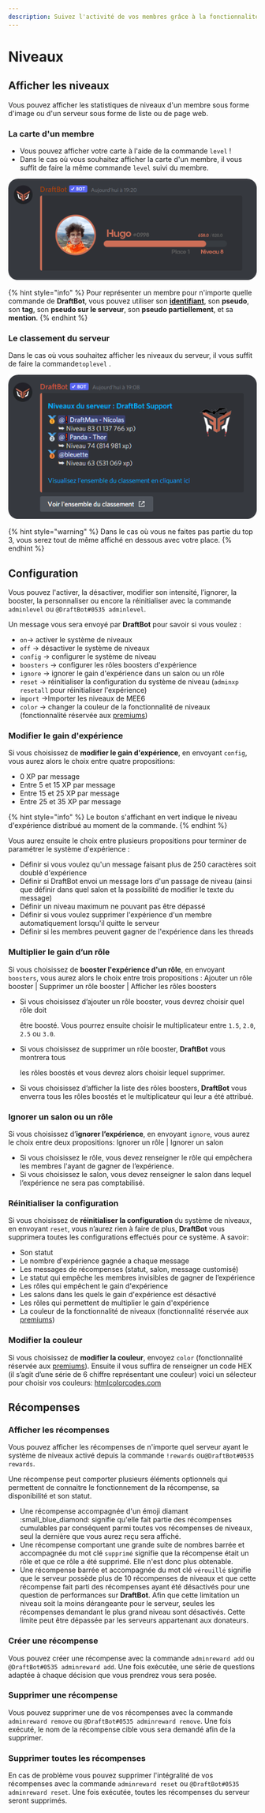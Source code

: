 ```yaml
---
description: Suivez l'activité de vos membres grâce à la fonctionnalité de niveaux.
---
```


# Niveaux

## Afficher les niveaux

Vous pouvez afficher les statistiques de niveaux d'un membre sous forme d'image ou d'un serveur sous forme de liste ou de page web.

### La carte d'un membre

* Vous pouvez afficher votre carte à l'aide de la commande `level` !
* Dans le cas où vous souhaitez afficher la carte d'un membre, il vous suffit de faire la même commande `level` suivi du membre.

![Image de la carte de niveaux](../../.gitbook/assets/Level.png)

{% hint style="info" %}
Pour représenter un membre pour n'importe quelle commande de **DraftBot**, vous pouvez utiliser son [**identifiant**](../../autres/recuperer-un-identifiant.md#membre), son **pseudo**, son **tag**, son **pseudo sur le serveur**, son **pseudo partiellement**, et sa **mention**.
{% endhint %}

### Le classement du serveur

Dans le cas où vous souhaitez afficher les niveaux du serveur, il vous suffit de faire la commande`toplevel` .&#x20;

![Image du classement de niveaux](../../.gitbook/assets/Toplevel.png)

{% hint style="warning" %}
Dans le cas où vous ne faites pas partie du top 3, vous serez tout de même affiché en dessous avec votre place.
{% endhint %}

## Configuration

Vous pouvez l'activer, la désactiver, modifier son intensité, l’ignorer, la booster, la personnaliser ou encore la réinitialiser avec la commande `adminlevel` ou `@DraftBot#0535 adminlevel`.&#x20;

Un message vous sera envoyé par **DraftBot** pour savoir si vous voulez :

* `on`→ activer le système de niveaux
* `off` → désactiver le système de niveaux
* `config` → configurer le système de niveau
* `boosters` → configurer les rôles boosters d'expérience
* `ignore` → ignorer le gain d'expérience dans un salon ou un rôle
* `reset` → réinitialiser la configuration du système de niveau (`adminxp resetall` pour réinitialiser l'expérience)
* i`mport` →Importer les niveaux de MEE6
* `color` → changer la couleur de la fonctionnalité de niveaux (fonctionnalité réservée aux [premiums](https://www.draftbot.fr/premium))

### **Modifier le gain d'expérience**

Si vous choisissez de **modifier le gain d'expérience**, en envoyant `config`, vous aurez alors le choix entre quatre propositions:

* 0 XP par message
* Entre 5 et 15 XP par message
* Entre 15 et 25 XP par message
* Entre 25 et 35 XP par message

{% hint style="info" %}
Le bouton s'affichant en vert indique le niveau d'expérience distribué au moment de la commande.
{% endhint %}

Vous aurez ensuite le choix entre plusieurs propositions pour terminer de paramétrer le système d'expérience :&#x20;

* Définir si vous voulez qu'un message faisant plus de 250 caractères soit doublé d'expérience
* Définir si DraftBot envoi un message lors d'un passage de niveau (ainsi que définir dans quel salon et la possibilité de modifier le texte du message)
* Définir un niveau maximum ne pouvant pas être dépassé
* Définir si vous voulez supprimer l'expérience d'un membre automatiquement lorsqu'il quitte le serveur
* Définir si les membres peuvent gagner de l'expérience dans les threads

### **Multiplier le gain d’un rôle**

Si vous choisissez de **booster l'expérience d'un rôle**, en envoyant `boosters`, vous aurez alors le choix entre trois propositions : Ajouter un rôle booster | Supprimer un rôle booster | Afficher les rôles boosters

*   Si vous choisissez d’ajouter un rôle booster, vous devrez choisir quel rôle doit

    être boosté. Vous pourrez ensuite choisir le multiplicateur entre `1.5`, `2.0`, `2.5` ou `3.0`.
*   Si vous choisissez de supprimer un rôle booster, **DraftBot** vous montrera tous

    les rôles boostés et vous devrez alors choisir lequel supprimer.
* Si vous choisissez d’afficher la liste des rôles boosters, **DraftBot** vous enverra tous les rôles boostés et le multiplicateur qui leur a été attribué.

### Ignorer un salon ou un rôle

Si vous choisissez d’**ignorer l’expérience**, en envoyant `ignore`, vous aurez le choix entre deux propositions: Ignorer un rôle | Ignorer un salon&#x20;

* Si vous choisissez le rôle, vous devez renseigner le rôle qui empêchera les membres l'ayant de gagner de l’expérience.&#x20;
* Si vous choisissez le salon, vous devez renseigner le salon dans lequel l’expérience ne sera pas comptabilisé.

### Réinitialiser la configuration

Si vous choisissez de **réinitialiser la configuration** du système de niveaux, en envoyant `reset`, vous n’aurez rien à faire de plus, **DraftBot** vous supprimera toutes les configurations effectués pour ce système. A savoir:

* Son statut
* Le nombre d'expérience gagnée a chaque message
* Les messages de récompenses (statut, salon, message customisé)
* Le statut qui empêche les membres invisibles de gagner de l’expérience
* Les rôles qui empêchent le gain d'expérience
* Les salons dans les quels le gain d'expérience est désactivé
* Les rôles qui permettent de multiplier le gain d'expérience
* La couleur de la fonctionnalité de niveaux (fonctionnalité réservée aux [premiums](https://www.draftbot.fr/premium))

### Modifier la couleur

Si vous choisissez de **modifier la couleur**, envoyez `color` (fonctionnalité réservée aux [premiums](https://www.draftbot.fr/premium)). Ensuite il vous suffira de renseigner un code HEX (il s’agit d’une série de 6 chiffre représentant une couleur) voici un sélecteur pour choisir vos couleurs: [htmlcolorcodes.com](https://htmlcolorcodes.com/)

## Récompenses

### Afficher les récompenses

Vous pouvez afficher les récompenses de n'importe quel serveur ayant le système de niveaux activé depuis la commande `!rewards` ou`@DraftBot#0535 rewards`.

Une récompense peut comporter plusieurs éléments optionnels qui permettent de connaitre le fonctionnement de la récompense, sa disponibilité et son statut.

* Une récompense accompagnée d'un émoji diamant :small\_blue\_diamond: signifie qu'elle fait partie des récompenses cumulables par conséquent parmi toutes vos récompenses de niveaux, seul la dernière que vous aurez reçu sera affiché.
* Une récompense comportant une grande suite de nombres barrée et accompagnée du mot clé `supprimé` signifie que la récompense était un rôle et que ce rôle a été supprimé. Elle n'est donc plus obtenable.
* Une récompense barrée et accompagnée du mot clé `vérouillé` signifie que le serveur possède plus de 10 récompenses de niveaux et que cette récompense fait parti des récompenses ayant été désactivés pour une question de performances sur **DraftBot**. Afin que cette limitation un niveau soit la moins dérangeante pour le serveur, seules les récompenses demandant le plus grand niveau sont désactivés. Cette limite peut être dépassée par les serveurs appartenant aux donateurs.

### &#x20;Créer une récompense

Vous pouvez créer une récompense avec la commande `adminreward add` ou `@DraftBot#0535 adminreward add`. Une fois exécutée, une série de questions adaptée à chaque décision que vous prendrez vous sera posée.

### Supprimer une récompense

Vous pouvez supprimer une de vos récompenses avec la commande `adminreward remove` ou `@DraftBot#0535 adminreward remove`. Une fois exécuté, le nom de la récompense cible vous sera demandé afin de la supprimer.

### Supprimer toutes les récompenses

En cas de problème vous pouvez supprimer l'intégralité de vos récompenses avec la commande `adminreward reset` ou `@DraftBot#0535 adminreward reset`. Une fois exécutée, toutes les récompenses du serveur seront supprimés.
